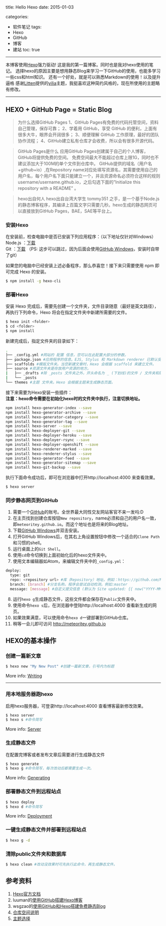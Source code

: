 title: Hello Hexo
date: 2015-01-03

categories:
- 软件笔记
tags:
- Hexo
- GitHub
- 博客
- 建站
toc: true
---
本博客使用[Hexo](http://hexo.io/)强力驱动! 这是我的第一篇博客。同时也是我对hexo使用的笔记。
选择hexo的原因主要是想用静态Blog来学习一下GitHub的使用，也能多学习一些css和html知识。
还有一个好处，就是可以熟悉Markdown的使用！<ruby><rp>(</rp><span class="heimu" title="你知道的太多了">以及提升逼格</span><rp>)</rp></ruby>
感谢[Litten](http://litten.github.io/)提供的[yilia](https://github.com/litten/hexo-theme-yilia)主题，我挺喜欢这种简约风格的，现在所使用的主题略有修改。

<!-- more -->

---

## HEXO + GitHub Page = Static Blog

>为什么选择GitHub Pages
1、GitHub Pages有免费的代码托管空间，资料自己管理，保存可靠；
2、学着用 GitHub，享受 GitHub 的便利，上面有很多大牛，眼界会开阔很多；
3、顺便理解 GitHub 工作原理，最好的团队协作流程；
4、GitHub建立私有仓库才会收费，所以会有很多开源代码。

>GitHub Pages是什么
应用GitHub Pages创建属于自己的个人博客，GitHub将提供免费的空间。
免费空间最大不能超过仓库上限1G，同时也不建议添加大于100M的单个文件到仓库中。
GitHub提供的域名（用户名+github+io）,在Repository name对应处填写资源名，其需要使用自己的用户名，每个用户名下面只能建立一个，并且资源命名必须符合这样的规则username/username.github.io，之后勾选下面的”Initialize this repository with a README” 。

>hexo出自何人
hexo出自台湾大学生 tommy351 之手，是一个基于Node.js的静态博客程序，其编译上百篇文字只需要几秒。hexo生成的静态网页可以直接放到GitHub Pages，BAE，SAE等平台上。


### 安装Hexo
在安装前，检查电脑中是否已安装下列应用程序：（以下地址仅针对Windows）
Node.js ：[下载](http://nodejs.org/)    
Git ：[下载](https://git-scm.com/download/win) （PS: 这步可以跳过，因为后面会使用[GitHub Windows](https://github-windows.s3.amazonaws.com/GitHubSetup.exe)，安装时自带了git）

如果您的电脑中已经安装上述必备程序，那么恭喜您！接下来只需要使用 npm 即可完成 Hexo 的安装。
```bash
$ npm install -g hexo-cli
```

### 部署Hexo
安装 Hexo 完成后，需要先创建一个文件夹<folder>，文件目录随意（最好是英文路径），再执行下列命令，Hexo 将会在指定文件夹中新建所需要的文件。
```bash
$ hexo init <folder>
$ cd <folder>
$ npm install
```

新建完成后，指定文件夹的目录如下：
```bash
.
├── _config.yml #网站的 配置 信息，您可以在此配置大部分的参数。
├── package.json #应用程序的信息。EJS, Stylus 和 Markdown renderer 已默认安装，您可以自由移除。
├── scaffolds #模版文件夹。当您新建文章时，Hexo 会根据 scaffold 来建立文件。
├── source #资源文件夹是存放用户资源的地方。
|   ├── _drafts #除 _posts 文件夹之外，开头命名为 _ (下划线)的文件 / 文件夹和隐藏的文件将会被忽略。
|   └── _posts
└── themes #主题 文件夹。Hexo 会根据主题来生成静态页面。
```

接下来需要为Hexo安装一些插件：    
**注意：hexo命令需要在初始化hexo时的文件夹中执行，注意切换地址。**
```bash
npm install hexo-generator-index --save
npm install hexo-generator-archive --save
npm install hexo-generator-category --save
npm install hexo-generator-tag --save
npm install hexo-server --save
npm install hexo-deployer-git --save
npm install hexo-deployer-heroku --save
npm install hexo-deployer-rsync --save
npm install hexo-deployer-openshift --save
npm install hexo-renderer-marked --save
npm install hexo-renderer-stylus --save
npm install hexo-generator-feed --save
npm install hexo-generator-sitemap --save
npm install hexo-git-backup --save

```

执行下面命令成功后，即可在浏览器中打开http://localhost:4000 来查看效果。
```bash
$ hexo server
```



### 同步静态网页到GitHub

1. 需要一个[GitHub](https://github.com/)的账号。<ruby><rp>(</rp><span class="heimu" title="你知道的太多了">全世界最大同性交友网站客官不来一发吗:D</span><rp>)</rp></ruby>
2. 在主页找到创建仓库按钮`New repository`，name必须和自己的用户名一致，即`meteoritey.github.io`。而这个地址也是将来的Blog地址。
3. 下载[GitHub Windows](https://github-windows.s3.amazonaws.com/GitHubSetup.exe)并双击安装。
4. 打开GitHub Windows后，在其右上角设置按钮中修改一个适合的`Clone Path`和习惯的shell。
5. 运行桌面上的`Git Shell`。
6. 使用`cd`命令切换到上面初始化后的hexo文件夹中。
7. 使用文本编辑器如Atom，来编辑文件夹中的`_config.yml`：
```bash
deploy:
  type: git
  repo: <repository url> #库（Repository）地址。例如：https://github.com/MeteoriteY/MeteoriteY.github.io
  branch: [branch] #分支名称。程序会尝试自动检测。例如:master
  message: [message] #自定义提交信息 (默认为 Site updated: {{ now("YYYY-MM-DD HH:mm:ss") }})。非必需项可省略。
```
8. 运行`hexo g`生成静态文件，这些文件都会保存在`Public`文件夹中。
9. 使用命令`hexo s`后，在浏览器中登陆http://localhost:4000 查看新生成的网页。
10. 如果效果满意，可以使用命令`hexo d`一键部署到GitHub仓库。
11. 稍等一会儿即可访问 http://meteoritey.github.io


## HEXO的基本操作

### 创建一篇新文章

``` bash
$ hexo new "My New Post" #创建一篇新文章，引号内为标题
```

More info: [Writing](http://hexo.io/docs/writing.html)

---
### 用本地服务器跑hexo

启用hexo服务器，可登录http://localhost:4000 查看博客最新修改效果。

``` bash
$ hexo server  
$ hexo s #命令简写
```

More info: [Server](http://hexo.io/docs/server.html)


### 生成静态文件
在配置完博客或者发布文章后需要进行生成静态文件
``` bash
$ hexo generate
$ hexo g #命令简写，每次改动后都需要生成一次。
```

More info: [Generating](http://hexo.io/docs/generating.html)


### 部署静态文件到远程站点

``` bash
$ hexo deploy
$ hexo d #命令简写
```

More info: [Deployment](http://hexo.io/docs/deployment.html)

### 一键生成静态文件并部署到远程站点
``` bash
$ hexo g -d

```
### 清除public文件夹和数据库
```bash
$ hexo clean #改动没效果时可先执行此命令，再生成静态文件。
```
## 参考资料
1. [Hexo官方文档](https://hexo.io/zh-cn/docs/)
2. luuman的[使用GitHub搭建Hexo博客](http://luuman.github.io/2015/12/21/GitHub+Hexo/)
3. wsgzao的[使用GitHub和Hexo搭建免费静态Blog](http://wsgzao.github.io/post/hexo-guide/#注册设置GitHub)
4. [仓库空间说明](https://help.github.com/articles/what-is-my-disk-quota/)
5. [主题选择](https://hexo.io/themes/)
